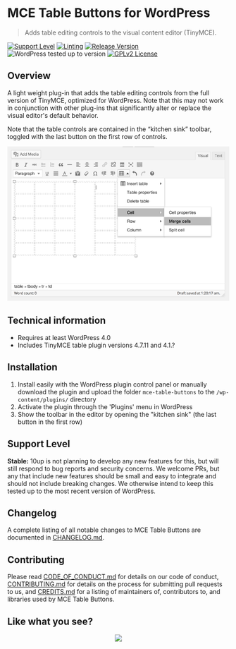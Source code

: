 # MCE Table Buttons for WordPress

> Adds table editing controls to the visual content editor (TinyMCE).

[![Support Level](https://img.shields.io/badge/support-stable-blue.svg)](#support-level) [![Linting](https://github.com/10up/mce-table-buttons/actions/workflows/lint.yml/badge.svg)](https://github.com/10up/mce-table-buttons/actions/workflows/lint.yml) [![Release Version](https://img.shields.io/github/release/10up/mce-table-buttons.svg)](https://github.com/10up/mce-table-buttons/releases/latest) ![WordPress tested up to version](https://img.shields.io/wordpress/plugin/tested/mce-table-buttons?label=WordPress) [![GPLv2 License](https://img.shields.io/github/license/10up/mce-table-buttons.svg)](https://github.com/10up/mce-table-buttons/blob/develop/LICENSE.md)

## Overview

A light weight plug-in that adds the table editing controls from the full version of TinyMCE, optimized for WordPress. Note that this may not work in conjunction with other plug-ins that significantly alter or replace the visual editor's default behavior.

Note that the table controls are contained in the “kitchen sink” toolbar, toggled with the last button on the first row of controls.

![Screenshot of added table buttons](.wordpress-org/screenshot-1.png)

## Technical information

* Requires at least WordPress 4.0
* Includes TinyMCE table plugin versions 4.7.11 and 4.1.?

## Installation

1. Install easily with the WordPress plugin control panel or manually download the plugin and upload the folder
`mce-table-buttons` to the `/wp-content/plugins/` directory
1. Activate the plugin through the 'Plugins' menu in WordPress
1. Show the toolbar in the editor by opening the "kitchen sink" (the last button in the first row)

## Support Level

**Stable:** 10up is not planning to develop any new features for this, but will still respond to bug reports and security concerns.  We welcome PRs, but any that include new features should be small and easy to integrate and should not include breaking changes. We otherwise intend to keep this tested up to the most recent version of WordPress.

## Changelog

A complete listing of all notable changes to MCE Table Buttons are documented in [CHANGELOG.md](https://github.com/10up/mce-table-buttons/blob/develop/CHANGELOG.md).

## Contributing

Please read [CODE_OF_CONDUCT.md](https://github.com/10up/mce-table-buttons/blob/develop/CODE_OF_CONDUCT.md) for details on our code of conduct, [CONTRIBUTING.md](https://github.com/10up/mce-table-buttons/blob/develop/CONTRIBUTING.md) for details on the process for submitting pull requests to us, and [CREDITS.md](https://github.com/10up/mce-table-buttons/blob/develop/CREDITS.md) for a listing of maintainers of, contributors to, and libraries used by MCE Table Buttons.

## Like what you see?

<p align="center">
<a href="http://10up.com/contact/"><img src="https://10up.com/uploads/2016/10/10up-Github-Banner.png" width="850"></a>
</p>

